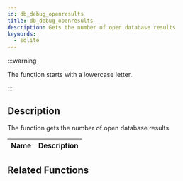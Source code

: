 ```yaml
---
id: db_debug_openresults
title: db_debug_openresults
description: Gets the number of open database results
keywords:
  - sqlite
---
```


:::warning

The function starts with a lowercase letter.

:::

## Description

The function gets the number of open database results.

| Name | Description |
| ---- | ----------- |


## Related Functions
